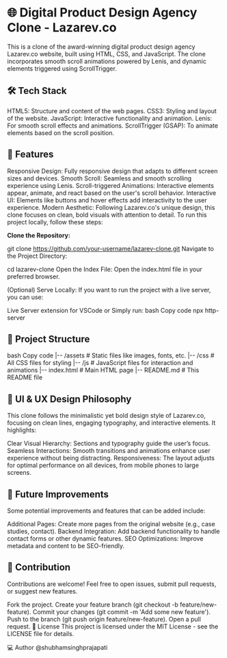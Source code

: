 <h1>🌐 Digital Product Design Agency Clone - Lazarev.co</h1>
This is a clone of the award-winning digital product design agency Lazarev.co website, built using HTML, CSS, and JavaScript. The clone incorporates smooth scroll animations powered by Lenis, and dynamic elements triggered using ScrollTrigger.

<h2>🛠️ Tech Stack</h2>
HTML5: Structure and content of the web pages.
CSS3: Styling and layout of the website.
JavaScript: Interactive functionality and animation.
Lenis: For smooth scroll effects and animations.
ScrollTrigger (GSAP): To animate elements based on the scroll position.
<h2>🚀 Features</h2>
Responsive Design: Fully responsive design that adapts to different screen sizes and devices.
Smooth Scroll: Seamless and smooth scrolling experience using Lenis.
Scroll-triggered Animations: Interactive elements appear, animate, and react based on the user's scroll behavior.
Interactive UI: Elements like buttons and hover effects add interactivity to the user experience.
Modern Aesthetic: Following Lazarev.co's unique design, this clone focuses on clean, bold visuals with attention to detail.
<h2🔧 Installation & Setup></h2>
To run this project locally, follow these steps:

<b>Clone the Repository:</b>

git clone https://github.com/your-username/lazarev-clone.git
Navigate to the Project Directory:

cd lazarev-clone
Open the Index File: Open the index.html file in your preferred browser.

(Optional) Serve Locally: If you want to run the project with a live server, you can use:

Live Server extension for VSCode or
Simply run:
bash
Copy code
npx http-server
<h2>📁 Project Structure</h2>
bash
Copy code
|-- /assets            # Static files like images, fonts, etc.
|-- /css               # All CSS files for styling
|-- /js                # JavaScript files for interaction and animations
|-- index.html         # Main HTML page
|-- README.md          # This README file

<h2>🎨 UI & UX Design Philosophy</h2>
This clone follows the minimalistic yet bold design style of Lazarev.co, focusing on clean lines, engaging typography, and interactive elements. It highlights:

Clear Visual Hierarchy: Sections and typography guide the user’s focus.
Seamless Interactions: Smooth transitions and animations enhance user experience without being distracting.
Responsiveness: The layout adjusts for optimal performance on all devices, from mobile phones to large screens.
<h2>🧰 Future Improvements</h2>
Some potential improvements and features that can be added include:

Additional Pages: Create more pages from the original website (e.g., case studies, contact).
Backend Integration: Add backend functionality to handle contact forms or other dynamic features.
SEO Optimizations: Improve metadata and content to be SEO-friendly.
<h2>🙌 Contribution</h2>
Contributions are welcome! Feel free to open issues, submit pull requests, or suggest new features.

Fork the project.
Create your feature branch (git checkout -b feature/new-feature).
Commit your changes (git commit -m 'Add some new feature').
Push to the branch (git push origin feature/new-feature).
Open a pull request.
📜 License
This project is licensed under the MIT License - see the LICENSE file for details.

💻 Author
@shubhamsinghprajapati
